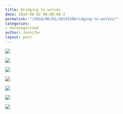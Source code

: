 ```yaml
---
title: Bridging to wolves
date: 2014-06-02 00:00:00 Z
permalink: "/2014/06/02/2014528bridging-to-wolves/"
categories:
- Uncategorized
author: Jennifer
layout: post
---
```


<div class="image-gallery-wrapper">
  <p>
    <img src="/teamelam/assets/images/Bridging-to-wolves/2014-05-18+16.52.52.jpg" />
  </p>

  <p>
    <img src="/teamelam/assets/images/Bridging-to-wolves/2014-05-18+16.16.18.jpg" />
  </p>

  <p>
    <img src="/teamelam/assets/images/Bridging-to-wolves/2014-05-18+16.53.00.jpg" />
  </p>

  <p>
    <img src="/teamelam/assets/images/Bridging-to-wolves/2014-05-18+16.54.48.jpg" />
  </p>

  <p>
    <img src="/teamelam/assets/images/Bridging-to-wolves/2014-05-18+16.55.28.jpg" />
  </p>

  <p>
    <img src="/teamelam/assets/images/Bridging-to-wolves/2014-05-18+17.02.45.jpg" />
  </p>

  <p>
    <img src="/teamelam/assets/images/Bridging-to-wolves/2014-05-18+17.05.06.jpg" />
  </p>
</div>
